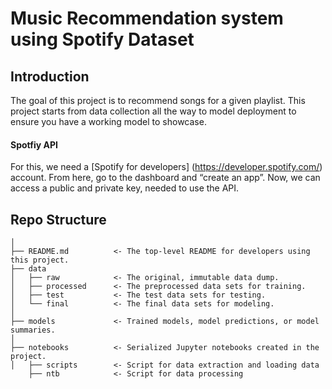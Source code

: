 # Music Recommendation system using Spotify Dataset


## Introduction

The goal of this project is to recommend songs for a given playlist. This project starts from data collection all the way to model deployment to ensure you have a working model to showcase.


#### Spotfiy API 
For this, we need a [Spotify for developers] (https://developer.spotify.com/) account. From here, go to the dashboard and “create an app”. Now, we can access a public and private key, needed to use the API. 


## Repo Structure

```
│
├── README.md          <- The top-level README for developers using this project.
├── data
│   ├── raw            <- The original, immutable data dump.
│   ├── processed      <- The preprocessed data sets for training.
│   ├── test           <- The test data sets for testing.
│   └── final          <- The final data sets for modeling.
│
├── models             <- Trained models, model predictions, or model summaries.
│
├── notebooks          <- Serialized Jupyter notebooks created in the project.
│   ├── scripts        <- Script for data extraction and loading data
    ├── ntb            <- Script for data processing
```
